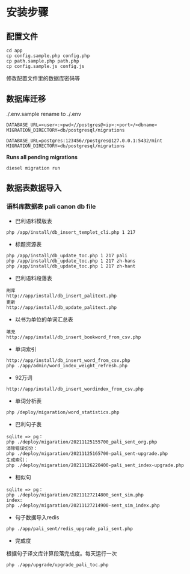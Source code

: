 # 安装步骤

## 配置文件
```
cd app
cp config.sample.php config.php
cp path.sample.php path.php
cp config.sample.js config.js
```

修改配置文件里的数据库密码等

## 数据库迁移

./.env.sample rename to ./.env

```dash
DATABASE_URL=<user>:<pwd>//postgres@<ip>:<port>/<dbname>
MIGRATION_DIRECTORY=db/postgresql/migrations
```

```dash
DATABASE_URL=postgres:123456//postgres@127.0.0.1:5432/mint
MIGRATION_DIRECTORY=db/postgresql/migrations
```

**Runs all pending migrations**
```
diesel migration run
```

## 数据表数据导入

### 语料库数据表 pali canon db file 

- 巴利语料模版表

```dash
php /app/install/db_insert_templet_cli.php 1 217
```

- 标题资源表
```
php /app/install/db_update_toc.php 1 217 pali
php /app/install/db_update_toc.php 1 217 zh-hans
php /app/install/db_update_toc.php 1 217 zh-hant
```

- 巴利语料段落表
```
刷库 
http://app/install/db_insert_palitext.php
更新 
http://app/install/db_update_palitext.php
```

- 以书为单位的单词汇总表
```
填充 
http://app/install/db_insert_bookword_from_csv.php
```

- 单词索引
```
http://app/install/db_insert_word_from_csv.php
php ./app/admin/word_index_weight_refresh.php
```

- 92万词
```
http://app/install/db_insert_wordindex_from_csv.php
```

- 单词分析表
```
php /deploy/migaration/word_statistics.php
```

- 巴利句子表
```
sqlite => pg： 
php ./deploy/migaration/20211125155700_pali_sent_org.php
消除错误切分： 
php ./deploy/migaration/20211125165700-pali_sent-upgrade.php
生成索引： 
php ./deploy/migaration/20211126220400-pali_sent_index-upgrade.php
```

- 相似句
```
sqlite => pg：
php ./deploy/migaration/20211127214800_sent_sim.php
index:
php ./deploy/migaration/20211127214900-sent_sim_index.php
```

- 句子数据导入redis
```
php ./app/pali_sent/redis_upgrade_pali_sent.php
```

- 完成度

根据句子译文库计算段落完成度。每天运行一次
```
php ./app/upgrade/upgrade_pali_toc.php
```